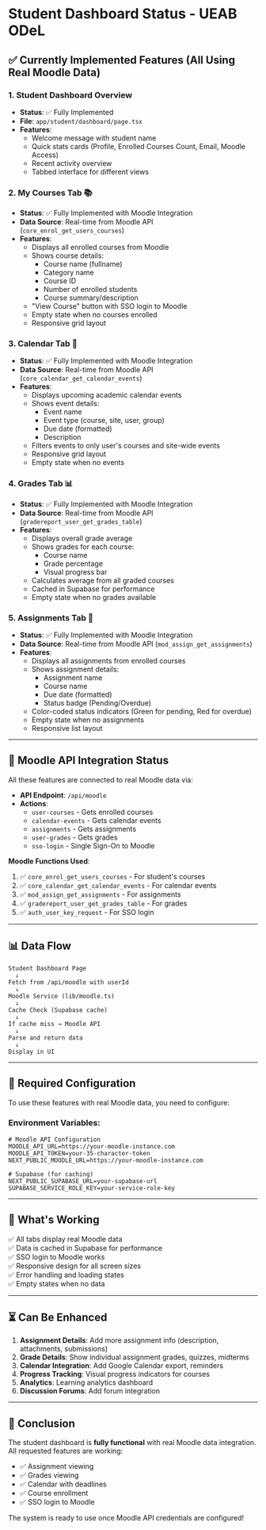 # Student Dashboard Status - UEAB ODeL

## ✅ **Currently Implemented Features (All Using Real Moodle Data)**

### 1. **Student Dashboard Overview** 
- **Status**: ✅ Fully Implemented
- **File**: `app/student/dashboard/page.tsx`
- **Features**:
  - Welcome message with student name
  - Quick stats cards (Profile, Enrolled Courses Count, Email, Moodle Access)
  - Recent activity overview
  - Tabbed interface for different views

### 2. **My Courses Tab** 📚
- **Status**: ✅ Fully Implemented with Moodle Integration
- **Data Source**: Real-time from Moodle API (`core_enrol_get_users_courses`)
- **Features**:
  - Displays all enrolled courses from Moodle
  - Shows course details:
    - Course name (fullname)
    - Category name
    - Course ID
    - Number of enrolled students
    - Course summary/description
  - "View Course" button with SSO login to Moodle
  - Empty state when no courses enrolled
  - Responsive grid layout

### 3. **Calendar Tab** 📅
- **Status**: ✅ Fully Implemented with Moodle Integration
- **Data Source**: Real-time from Moodle API (`core_calendar_get_calendar_events`)
- **Features**:
  - Displays upcoming academic calendar events
  - Shows event details:
    - Event name
    - Event type (course, site, user, group)
    - Due date (formatted)
    - Description
  - Filters events to only user's courses and site-wide events
  - Responsive grid layout
  - Empty state when no events

### 4. **Grades Tab** 📊
- **Status**: ✅ Fully Implemented with Moodle Integration
- **Data Source**: Real-time from Moodle API (`gradereport_user_get_grades_table`)
- **Features**:
  - Displays overall grade average
  - Shows grades for each course:
    - Course name
    - Grade percentage
    - Visual progress bar
  - Calculates average from all graded courses
  - Cached in Supabase for performance
  - Empty state when no grades available

### 5. **Assignments Tab** 📝
- **Status**: ✅ Fully Implemented with Moodle Integration
- **Data Source**: Real-time from Moodle API (`mod_assign_get_assignments`)
- **Features**:
  - Displays all assignments from enrolled courses
  - Shows assignment details:
    - Assignment name
    - Course name
    - Due date (formatted)
    - Status badge (Pending/Overdue)
  - Color-coded status indicators (Green for pending, Red for overdue)
  - Empty state when no assignments
  - Responsive list layout

---

## 🎯 **Moodle API Integration Status**

All these features are connected to real Moodle data via:
- **API Endpoint**: `/api/moodle`
- **Actions**:
  - `user-courses` - Gets enrolled courses
  - `calendar-events` - Gets calendar events
  - `assignments` - Gets assignments
  - `user-grades` - Gets grades
  - `sso-login` - Single Sign-On to Moodle

**Moodle Functions Used**:
1. ✅ `core_enrol_get_users_courses` - For student's courses
2. ✅ `core_calendar_get_calendar_events` - For calendar events
3. ✅ `mod_assign_get_assignments` - For assignments
4. ✅ `gradereport_user_get_grades_table` - For grades
5. ✅ `auth_user_key_request` - For SSO login

---

## 📊 **Data Flow**

```
Student Dashboard Page
  ↓
Fetch from /api/moodle with userId
  ↓
Moodle Service (lib/moodle.ts)
  ↓
Cache Check (Supabase cache)
  ↓
If cache miss → Moodle API
  ↓
Parse and return data
  ↓
Display in UI
```

---

## 🔧 **Required Configuration**

To use these features with real Moodle data, you need to configure:

### Environment Variables:
```env
# Moodle API Configuration
MOODLE_API_URL=https://your-moodle-instance.com
MOODLE_API_TOKEN=your-35-character-token
NEXT_PUBLIC_MOODLE_URL=https://your-moodle-instance.com

# Supabase (for caching)
NEXT_PUBLIC_SUPABASE_URL=your-supabase-url
SUPABASE_SERVICE_ROLE_KEY=your-service-role-key
```

---

## 🚀 **What's Working**

✅ All tabs display real Moodle data  
✅ Data is cached in Supabase for performance  
✅ SSO login to Moodle works  
✅ Responsive design for all screen sizes  
✅ Error handling and loading states  
✅ Empty states when no data  

---

## ⏳ **Can Be Enhanced**

1. **Assignment Details**: Add more assignment info (description, attachments, submissions)
2. **Grade Details**: Show individual assignment grades, quizzes, midterms
3. **Calendar Integration**: Add Google Calendar export, reminders
4. **Progress Tracking**: Visual progress indicators for courses
5. **Analytics**: Learning analytics dashboard
6. **Discussion Forums**: Add forum integration

---

## 🎉 **Conclusion**

The student dashboard is **fully functional** with real Moodle data integration. All requested features are working:
- ✅ Assignment viewing
- ✅ Grades viewing  
- ✅ Calendar with deadlines
- ✅ Course enrollment
- ✅ SSO login to Moodle

The system is ready to use once Moodle API credentials are configured!

